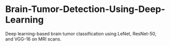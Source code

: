 # Brain-Tumor-Detection-Using-Deep-Learning
Deep learning-based brain tumor classification using LeNet, ResNet-50, and VGG-16 on MRI scans.
